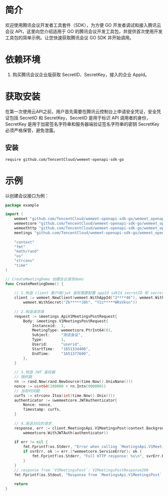 # 简介
欢迎使用腾讯会议开发者工具套件（SDK），为方便 GO 开发者调试和接入腾讯云会议 API，这里向您介绍适用于 GO 的腾讯会议开发工具包，并提供首次使用开发工具包的简单示例。让您快速获取腾讯会议 GO SDK 并开始调用。
# 依赖环境
1. 购买腾讯会议企业版获取 SecretID、SecretKey，接入的企业 AppId。

# 获取安装
在第一次使用云API之前，用户首先需要在腾讯云控制台上申请安全凭证，安全凭证包括 SecretID 和 SecretKey，SecretID 是用于标识 API 调用者的身份，SecretKey 是用于加密签名字符串和服务器端验证签名字符串的密钥 SecretKey 必须严格保管，避免泄露。
## 安装
```shell
require github.com/TencentCloud/wemeet-openapi-sdk-go
```

# 示例

以创建会议接口为例：
```GO
package example

import (
    wemeet "github.com/TencentCloud/wemeet-openapi-sdk-go/wemeet_openapi"
    wemeetcore "github.com/TencentCloud/wemeet-openapi-sdk-go/wemeet_openapi/core"
    wemeethttp "github.com/TencentCloud/wemeet-openapi-sdk-go/wemeet_openapi/core/xhttp"
    meetings "github.com/TencentCloud/wemeet-openapi-sdk-go/wemeet_openapi/service/meetings"
    
    "context"
    "fmt"
    "math/rand"
    "os"
    "strconv"
    "time"
)

// CreateMeetingDemo 创建会议请求demo
func CreateMeetingDemo() {
    
    // 1.构造 client 客户端(jwt 鉴权需要配置 appId sdkId secretID 和 secretKey)
    client := wemeet.NewClient(wemeet.WithAppId("2****46"), wemeet.WithSdkId("2****50"),
        wemeet.WithSecret("Zk*****J8h", "Y2z*****WRsVksn"))
    
    // 2.构造请求体
    request := &meetings.ApiV1MeetingsPostRequest{
        Body: &meetings.V1MeetingsPostRequest{
            Instanceid:  1,
            MeetingType: wemeetcore.PtrInt64(0),
            Subject:     "测试会议",
            Type:        1,
            Userid:      "userid",
            StartTime:   "1651334400",
            EndTime:     "1651377600",
        },
    }
    
    // 3.构造 JWT 鉴权器
    // 随机数
    rn := rand.New(rand.NewSource(time.Now().UnixNano()))
    nonce := uint64(100000 + rn.Intn(900000))
    // 当前时间戳
    curTs := strconv.Itoa(int(time.Now().Unix()))
    authenticator := &wemeetcore.JWTAuthenticator{
        Nonce: nonce,
        Timestamp: curTs,
    }
    
    // 4.发送对应的请求
    response, err := client.MeetingsApi.V1MeetingsPost(context.Background(), request,
        wemeetcore.WithJWTAuth(authenticator))
    
    if err != nil {
        fmt.Fprintf(os.Stderr, "Error when calling `MeetingsApi.V1MeetingsPost`: %v\n", err)
        if svrErr, ok := err.(*wemeetcore.ServiceError); ok {
            fmt.Fprintf(os.Stderr, "Full HTTP response: %s\n", svrErr.RawBody)
        }
    }
    // response from `V1MeetingsPost`: V1MeetingsPostResponse200
    fmt.Fprintf(os.Stdout, "Response from `MeetingsApi.V1MeetingsPost`: %+v\n", response)
    
    return
}
```

